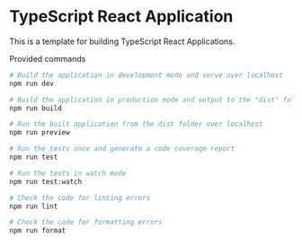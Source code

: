 # TypeScript React Application

This is a template for building TypeScript React Applications.

Provided commands

```bash
# Build the application in development mode and serve over localhost
npm run dev

# Build the application in production mode and output to the "dist" folder
npm run build

# Run the built application from the dist folder over localhost
npm run preview

# Run the tests once and generate a code coverage report
npm run test

# Run the tests in watch mode
npm run test:watch

# Check the code for linting errors
npm run lint

# Check the code for formatting errors
npm run format
```
